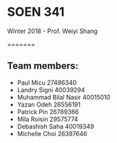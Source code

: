 #  SOEN 341

Winter 2018 - Prof. Weiyi Shang


=======
## Team members: 

* Paul	Micu 27486340
* Landry	Signi 40039294
* Muhammad Bilal Nasir 40015010
* Yazan	Odeh 26556191
* Patrick Pin 26789366
* Mila Roisin 29575774
* Debashish	Saha 40019349
* Michelle	Choi 26397646


